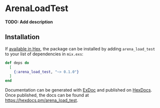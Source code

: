 # ArenaLoadTest

**TODO: Add description**

## Installation

If [available in Hex](https://hex.pm/docs/publish), the package can be installed
by adding `arena_load_test` to your list of dependencies in `mix.exs`:

```elixir
def deps do
  [
    {:arena_load_test, "~> 0.1.0"}
  ]
end
```

Documentation can be generated with [ExDoc](https://github.com/elixir-lang/ex_doc)
and published on [HexDocs](https://hexdocs.pm). Once published, the docs can
be found at <https://hexdocs.pm/arena_load_test>.

